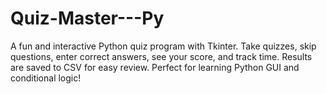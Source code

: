 # Quiz-Master---Py
A fun and interactive Python quiz program with Tkinter. Take quizzes, skip questions, enter correct answers, see your score, and track time. Results are saved to CSV for easy review. Perfect for learning Python GUI and conditional logic!
